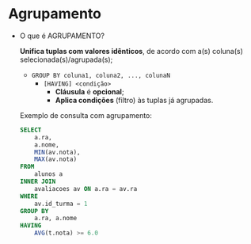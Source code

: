 # Agrupamento

- O que é AGRUPAMENTO?
    
    **Unifica tuplas com valores idênticos**, de acordo com a(s) coluna(s) selecionada(s)/agrupada(s);
    
    - `GROUP BY coluna1, coluna2, ..., colunaN`
        - `[HAVING] <condição>`
            - **Cláusula** é **opcional**;
            - **Aplica condições** (filtro) às tuplas já agrupadas.
    
    Exemplo de consulta com agrupamento:
    
    ```sql
    SELECT
    	a.ra,
    	a.nome,
    	MIN(av.nota),
    	MAX(av.nota)
    FROM 
    	alunos a
    INNER JOIN
    	avaliacoes av ON a.ra = av.ra
    WHERE
    	av.id_turma = 1
    GROUP BY
    	a.ra, a.nome
    HAVING
    	AVG(t.nota) >= 6.0
    ```